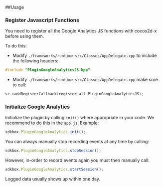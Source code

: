##Usage
### Register Javascript Functions
You need to register all the Google Analytics JS functions with cocos2d-x before using them.

To do this:
* Modify `./frameworks/runtime-src/Classes/AppDelegate.cpp` to include the following headers:
```cpp
#include "PluginGoogleAnalyticsJS.hpp"
```

* Modify `./frameworks/runtime-src/Classes/AppDelegate.cpp` make sure to call:
```cpp
sc->addRegisterCallback(register_all_PluginGoogleAnalyticsJS);
```

### Initialize Google Analytics
Initialize the plugin by calling `init()` where appropriate in your code. We
recommend to do this in the `app.js`. Example:
```javascript
sdkbox.PluginGoogleAnalytics.init();
```

You can always manually stop recording events at any time by calling:
```javascript
sdkbox.PluginGoogleAnalytics.stopSession();
```

However, in-order to record events again you must then manually call:
```javascript
sdkbox.PluginGoogleAnalytics.startSession();
```

Logged data usually shows up within one day.
